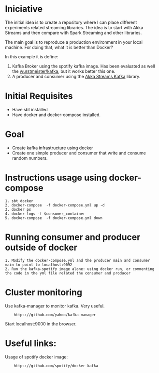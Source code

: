 # Iniciative
The initial idea is to create a repository where I can place different experiments related streaming libraries. The idea is to start with Akka Streams and then compare with Spark Streaming and other libraries.

The main goal is to reproduce a production environment in your local machine. For doing that, what it is better than Docker?

In this example it is define:
1. Kafka Broker using the spotify kafka image. Has been evaluated as well the [wurstmeister/kafka](https://hub.docker.com/r/wurstmeister/kafka/), but it works better this one.
2. A producer and consumer using the [Akka Streams Kafka](https://doc.akka.io/docs/akka-stream-kafka/current/home.html) library.

# Initial Requisites
* Have sbt installed
* Have docker and docker-compose installed.

# Goal
* Create kafka infrastructure using docker
* Create one simple producer and consumer that write and consume random numbers.

# Instructions usage using docker-compose
    1. sbt docker
    2. docker-compose  -f docker-compose.yml up -d
    3. docker ps
    4. docker logs -f $consumer_container
    5. docker-compose  -f docker-compose.yml down

# Running consumer and producer outside of docker
    1. Modify the docker-compose.yml and the producer main and consumer main to point to localhost:9092
    2. Run the kafka-spotify image alone: using docker run, or commenting the code in the yml file related the consumer and producer

# Cluster monitoring
Use kafka-manager to monitor kafka. Very useful.

        https://github.com/yahoo/kafka-manager

Start localhost:9000 in the browser.


# Useful links:
Usage of spotify docker image:

        https://github.com/spotify/docker-kafka
